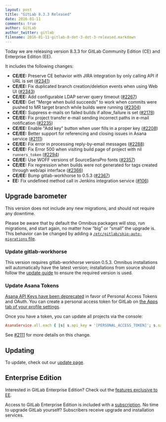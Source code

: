 ```yaml
---
layout: post
title: "GitLab 8.3.3 Released"
date: 2016-01-11
comments: true
author: GitLab
author_twitter: gitlab
filename: 2016-01-11-gitlab-8-dot-3-dot-3-released.markdown
---
```


Today we are releasing version 8.3.3 for GitLab Community Edition (CE) and
Enterprise Edition (EE).

It includes the following changes:

- **CE/EE:** Preserve CE behavior with JIRA integration by only calling API if
  URL is set ([#2341])
- **CE/EE:** Fix duplicated branch creation/deletion events when using Web UI
  ([#2343])
- **CE/EE:** Add configurable LDAP server query timeout ([#2267])
- **CE/EE:** Get "Merge when build succeeds" to work when commits were pushed to
  MR target branch while builds were running ([#2304])
- **CE/EE:** Suppress e-mails on failed builds if allow_failure is set ([#2178])
- **CE/EE:** Fix project transfer e-mail sending incorrect paths in e-mail
  notification ([#2235])
- **CE/EE:** Enable "Add key" button when user fills in a proper key ([#2208])
- **CE/EE:** Better support for referencing and closing issues in Asana service
  ([#2111])
- **CE/EE:** Fix error in processing reply-by-email messages ([#2288])
- **CE/EE:** Fix Error 500 when visiting build page of project with nil
  `runners_token` ([#2294])
- **CE/EE:** Use WOFF versions of SourceSansPro fonts ([#2357])
- **CE/EE:** Fix regression when builds were not generated for tags created
  through web/api interface ([#2366])
- **CE/EE:** Bump gitlab-workhorse to 0.5.3 ([#2367])
- **EE:** Fix undefined method call in Jenkins integration service ([#106])

[#2111]: https://gitlab.com/gitlab-org/gitlab-ce/merge_requests/2111
[#2136]: https://gitlab.com/gitlab-org/gitlab-ce/merge_requests/2136
[#2178]: https://gitlab.com/gitlab-org/gitlab-ce/merge_requests/2178
[#2208]: https://gitlab.com/gitlab-org/gitlab-ce/merge_requests/2208
[#2224]: https://gitlab.com/gitlab-org/gitlab-ce/merge_requests/2224
[#2235]: https://gitlab.com/gitlab-org/gitlab-ce/merge_requests/2235
[#2267]: https://gitlab.com/gitlab-org/gitlab-ce/merge_requests/2267
[#2283]: https://gitlab.com/gitlab-org/gitlab-ce/merge_requests/2283
[#2288]: https://gitlab.com/gitlab-org/gitlab-ce/merge_requests/2288
[#2294]: https://gitlab.com/gitlab-org/gitlab-ce/merge_requests/2294
[#2304]: https://gitlab.com/gitlab-org/gitlab-ce/merge_requests/2304
[#2341]: https://gitlab.com/gitlab-org/gitlab-ce/merge_requests/2341
[#2343]: https://gitlab.com/gitlab-org/gitlab-ce/merge_requests/2343
[#2357]: https://gitlab.com/gitlab-org/gitlab-ce/merge_requests/2357
[#2359]: https://gitlab.com/gitlab-org/gitlab-ce/merge_requests/2359
[#2366]: https://gitlab.com/gitlab-org/gitlab-ce/merge_requests/2366
[#2367]: https://gitlab.com/gitlab-org/gitlab-ce/merge_requests/2367
[#106]: https://gitlab.com/gitlab-org/gitlab-ee/merge_requests/106

<!-- more -->

## Upgrade barometer

This version does not include any new migrations, and should not require any
downtime.

Please be aware that by default the Omnibus packages will stop, run migrations,
and start again, no matter how “big” or “small” the upgrade is. This behavior
can be changed by adding a [`/etc/gitlab/skip-auto-migrations`
file](http://doc.gitlab.com/omnibus/update/README.html).

### Update gitlab-workhorse

This version requires gitlab-workhorse version 0.5.3. Omnibus installations will
automatically have the latest version; installations from source should follow
the [update guide](https://gitlab.com/gitlab-org/gitlab-ce/blob/8-3-stable/doc/update/8.2-to-8.3.md#5-update-gitlab-workhorse)
to ensure the required version is used.

### Update Asana Tokens

[Asana API Keys have been deprecated](https://asana.com/developers/feed/api-key-deprecation)
in favor of Personal Access Tokens and OAuth. You can create a personal access
token for GitLab on [the Apps tab of your profile settings](https://app.asana.com/-/account_api).

Once you have a token, you can update all projects via the console:

```ruby
AsanaService.all.each { |s| s.api_key = '[PERSONAL_ACCESS_TOKEN]'; s.save }
```

See [#2111] for more details on this change.

## Updating

To update, check out our [update page](https://about.gitlab.com/update).

## Enterprise Edition

Interested in GitLab Enterprise Edition? Check out the [features exclusive to
EE](http://about.gitlab.com/features/#enterprise).

Access to GitLab Enterprise Edition is included with a [subscription](http://www.gitlab.com/subscription/).
No time to upgrade GitLab yourself? Subscribers receive upgrade and installation
services.
